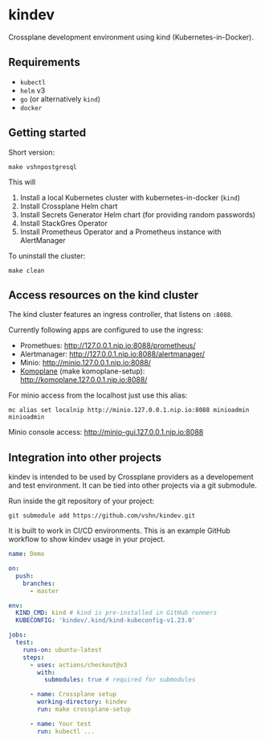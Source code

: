 # kindev

Crossplane development environment using kind (Kubernetes-in-Docker).

## Requirements

* `kubectl`
* `helm` v3
* `go` (or alternatively `kind`)
* `docker`

## Getting started

Short version:

`make vshnpostgresql`

This will
1. Install a local Kubernetes cluster with kubernetes-in-docker (`kind`)
1. Install Crossplane Helm chart
1. Install Secrets Generator Helm chart (for providing random passwords)
1. Install StackGres Operator
1. Install Prometheus Operator and a Prometheus instance with AlertManager

To uninstall the cluster:

`make clean`

## Access resources on the kind cluster

The kind cluster features an ingress controller, that listens on `:8088`.

Currently following apps are configured to use the ingress:

- Promethues: http://127.0.0.1.nip.io:8088/prometheus/
- Alertmanager: http://127.0.0.1.nip.io:8088/alertmanager/
- Minio: http://minio.127.0.0.1.nip.io:8088/
- [Komoplane](https://github.com/komodorio/komoplane) (make komoplane-setup): http://komoplane.127.0.0.1.nip.io:8088/

For minio access from the localhost just use this alias:

```
mc alias set localnip http://minio.127.0.0.1.nip.io:8088 minioadmin minioadmin
```

Minio console access: http://minio-gui.127.0.0.1.nip.io:8088

## Integration into other projects

kindev is intended to be used by Crossplane providers as a developement and test environment. It can be tied into other projects via a git submodule.

Run inside the git repository of your project:

`git submodule add https://github.com/vshn/kindev.git`

It is built to work in CI/CD environments. This is an example GitHub workflow to show kindev usage in your project.

```yaml
name: Demo

on:
  push:
    branches:
      - master

env:
  KIND_CMD: kind # kind is pre-installed in GitHub runners
  KUBECONFIG: 'kindev/.kind/kind-kubeconfig-v1.23.0'

jobs:
  test:
    runs-on: ubuntu-latest
    steps:
      - uses: actions/checkout@v3
        with:
          submodules: true # required for submodules

      - name: Crossplane setup
        working-directory: kindev
        run: make crossplane-setup

      - name: Your test
        run: kubectl ...
```
